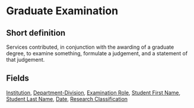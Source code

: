 # Graduate Examination
## Short definition
Services contributed, in conjunction with the awarding of a graduate degree, to examine something, formulate a judgement, and a statement of that judgement.
## Fields
[Institution](../Object-Fields/Graduate%20Examination/Institution.md),
[Department-Division](../Object-Fields/Graduate%20Examination/Department-Division.md),
[Examination Role](../Object-Fields/Graduate%20Examination/Examination%20Role.md),
[Student First Name](../Object-Fields/Graduate%20Examination/Student%20First%20Name.md),
[Student Last Name](../Object-Fields/Graduate%20Examination/Student%20Last%20Name.md),
[Date](../Object-Fields/Graduate%20Examination/Date.md),
[Research Classification](../Object-Fields/Graduate%20Examination/Research%20Classification.md)

